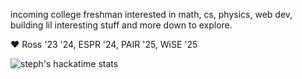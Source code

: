 incoming college freshman interested in math, cs, physics, web dev, building lil interesting stuff and more down to explore. 

:heart: Ross '23 '24, ESPR '24, PAIR '25, WiSE '25

![steph's hackatime stats](https://github-readme-stats.hackclub.dev/api/wakatime?username=1428&api_domain=hackatime.hackclub.com&&custom_title=Hackatime+Stats&layout=compact&cache_seconds=0&langs_count=8&theme=transparent)
